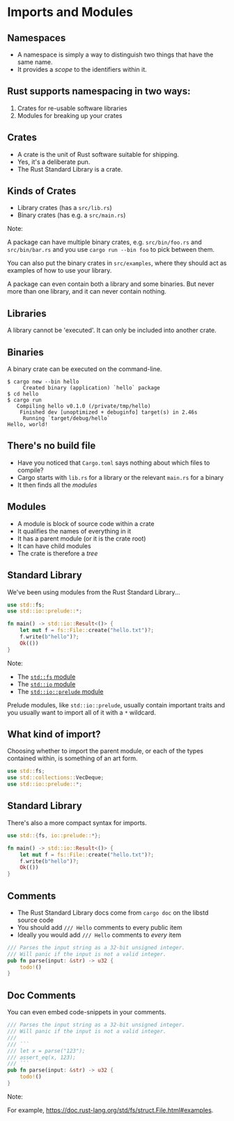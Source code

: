 # Imports and Modules

## Namespaces

* A namespace is simply a way to distinguish two things that have the same name.
* It provides a *scope* to the identifiers within it.

## Rust supports namespacing in two ways:

1. Crates for re-usable software libraries
2. Modules for breaking up your crates

## Crates

* A crate is the unit of Rust software suitable for shipping.
* Yes, it's a deliberate pun.
* The Rust Standard Library is a crate.

## Kinds of Crates

* Library crates (has a `src/lib.rs`)
* Binary crates (has e.g. a `src/main.rs`)

Note:

A package can have multiple binary crates, e.g. `src/bin/foo.rs` and `src/bin/bar.rs` and you use `cargo run --bin foo` to pick between them.

You can also put the binary crates in `src/examples`, where they should act as examples of how to use your library.

A package can even contain both a library and some binaries. But never more than one library, and it can never contain nothing.

## Libraries

A library cannot be 'executed'. It can only be included into another crate.

## Binaries

A binary crate can be executed on the command-line.

```console
$ cargo new --bin hello
     Created binary (application) `hello` package
$ cd hello 
$ cargo run
   Compiling hello v0.1.0 (/private/tmp/hello)
    Finished dev [unoptimized + debuginfo] target(s) in 2.46s
     Running `target/debug/hello`
Hello, world!
```

## There's no build file

* Have you noticed that `Cargo.toml` says nothing about which files to compile?
* Cargo starts with `lib.rs` for a library or the relevant `main.rs` for a binary
* It then finds all the *modules*

## Modules

* A module is block of source code within a crate
* It qualifies the names of everything in it
* It has a parent module (or it is the crate root)
* It can have child modules
* The crate is therefore a *tree*

## Standard Library

We've been using modules from the Rust Standard Library...

```rust []
use std::fs;
use std::io::prelude::*;

fn main() -> std::io::Result<()> {
    let mut f = fs::File::create("hello.txt")?;
    f.write(b"hello")?;
    Ok(())
}
```

Note:

* The [`std::fs` module](https://doc.rust-lang.org/std/fs/index.html)
* The [`std::io` module](https://doc.rust-lang.org/std/io/index.html)
* The [`std::io::prelude` module](https://doc.rust-lang.org/std/io/prelude/index.html)

Prelude modules, like `std::io::prelude`, usually contain important traits and you usually want to import all of it with a `*` wildcard.

## What kind of import?

Choosing whether to import the parent module, or each of the types contained within, is something of an art form.

```rust []
use std::fs;
use std::collections::VecDeque;
use std::io::prelude::*;
```

## Standard Library

There's also a more compact syntax for imports.

```rust []
use std::{fs, io::prelude::*};

fn main() -> std::io::Result<()> {
    let mut f = fs::File::create("hello.txt")?;
    f.write(b"hello")?;
    Ok(())
}
```

## Comments

* The Rust Standard Library docs come from `cargo doc` on the libstd source code
* You should add `/// Hello` comments to every public item
* Ideally you would add `/// Hello` comments to *every* item

```rust []
/// Parses the input string as a 32-bit unsigned integer.
/// Will panic if the input is not a valid integer.
pub fn parse(input: &str) -> u32 {
    todo!()
}
```

## Doc Comments

You can even embed code-snippets in your comments.

```rust []
/// Parses the input string as a 32-bit unsigned integer.
/// Will panic if the input is not a valid integer.
///
/// ```
/// let x = parse("123");
/// assert_eq(x, 123);
/// ```
pub fn parse(input: &str) -> u32 {
    todo!()
}
```

Note:

For example, <https://doc.rust-lang.org/std/fs/struct.File.html#examples>.
